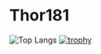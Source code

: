 # Thor181
![Top Langs](https://github-readme-stats.vercel.app/api/top-langs/?username=thor181&layout=compact)
[![trophy](https://github-profile-trophy.vercel.app/?username=thor181&theme=dracula&row=2&column=4)](https://github.com/ryo-ma/github-profile-trophy)

